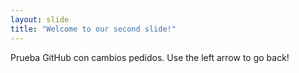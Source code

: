 ```yaml
---
layout: slide
title: "Welcome to our second slide!"
---
```

Prueba GitHub con cambios pedidos.
Use the left arrow to go back!
